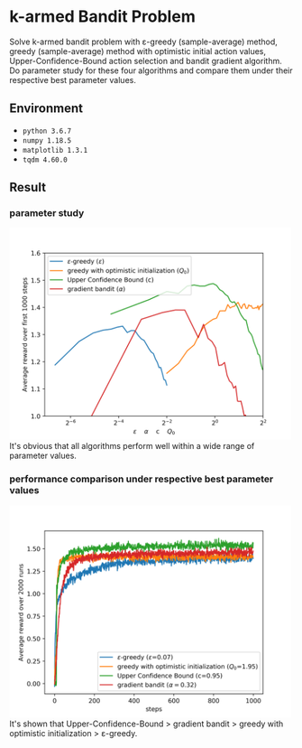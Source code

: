 # k-armed Bandit Problem
Solve k-armed bandit problem with ε-greedy (sample-average) method, greedy (sample-average) method with optimistic initial action values, Upper-Confidence-Bound action selection and bandit gradient algorithm. Do parameter study for these four algorithms and compare them under their respective best parameter values.

## Environment
- `python 3.6.7`  
- `numpy 1.18.5`  
- `matplotlib 1.3.1`  
- `tqdm 4.60.0`  

## Result
### parameter study  
<left class="half">
    <img src="./figs/parameter_study.png" width="500"/>
</left>  
It's obvious that all algorithms perform well within a wide range of parameter values.

<br>

### performance comparison under respective best parameter values  
<left class="half">
    <img src="./figs/comparison.png" width="500"/>
</left>  
It's shown that Upper-Confidence-Bound > gradient bandit > greedy with optimistic initialization > ε-greedy.